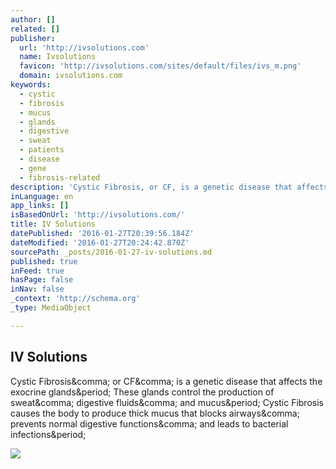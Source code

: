 ```yaml
---
author: []
related: []
publisher:
  url: 'http://ivsolutions.com'
  name: Ivsolutions
  favicon: 'http://ivsolutions.com/sites/default/files/ivs_m.png'
  domain: ivsolutions.com
keywords:
  - cystic
  - fibrosis
  - mucus
  - glands
  - digestive
  - sweat
  - patients
  - disease
  - gene
  - fibrosis-related
description: 'Cystic Fibrosis, or CF, is a genetic disease that affects the exocrine glands. These glands control the production of sweat, digestive fluids, and mucus. Cystic Fibrosis causes the body to produce thick mucus that blocks airways, prevents normal digestive functions, and leads to bacterial infections.'
inLanguage: en
app_links: []
isBasedOnUrl: 'http://ivsolutions.com/'
title: IV Solutions
datePublished: '2016-01-27T20:39:56.184Z'
dateModified: '2016-01-27T20:24:42.870Z'
sourcePath: _posts/2016-01-27-iv-solutions.md
published: true
inFeed: true
hasPage: false
inNav: false
_context: 'http://schema.org'
_type: MediaObject

---
```

<article style=""><h1>IV Solutions</h1><p>Cystic Fibrosis&amp;comma; or CF&amp;comma; is a genetic disease that affects the exocrine glands&amp;period; These glands control the production of sweat&amp;comma; digestive fluids&amp;comma; and mucus&amp;period; Cystic Fibrosis causes the body to produce thick mucus that blocks airways&amp;comma; prevents normal digestive functions&amp;comma; and leads to bacterial infections&amp;period;</p><img src="http://ivsolutions.com/sites/default/files/ivsolutions-piggy-back.jpg" /></article>